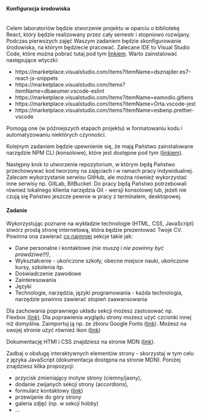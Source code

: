 <p dir="ltr" style="text-align: left;"></p>
<h4>Konfiguracja środowiska</h4><br>Celem laboratoriów będzie stworzenie projektu w oparciu o bibliotekę React, który będzie realizowany przez cały semestr i stopniowo rozwijany. Podczas pierwszych zajęć Waszym zadaniem będzie skonfigurowanie środowiska, na którym będziecie pracować. Zalecane IDE to Visual Studio Code, które można pobrać tutaj pod tym <a href="https://code.visualstudio.com" target="_blank">linkiem</a>. Warto zainstalować następujące wtyczki:<p></p>
<p dir="ltr" style="text-align: left;"></p>
<ul>
    <li>https://marketplace.visualstudio.com/items?itemName=dsznajder.es7-react-js-snippets<br></li>
    <li>https://marketplace.visualstudio.com/items?itemName=dbaeumer.vscode-eslint<br></li>
    <li>https://marketplace.visualstudio.com/items?itemName=eamodio.gitlens<br></li>
    <li>https://marketplace.visualstudio.com/items?itemName=Orta.vscode-jest<br></li>
    <li>https://marketplace.visualstudio.com/items?itemName=esbenp.prettier-vscode<br></li>
</ul>
<p>Pomogą one (w późniejszych etapach projektu) w formatowaniu kodu i automatyzowaniu niektórych czynności.</p>
<p>Kolejnym zadaniem będzie upewnienie się, że mają Państwo zainstalowane narzędzie NPM CLI (konsolowe), które jest dostępne pod tym (<a href="https://docs.npmjs.com/cli/v10/configuring-npm/install" target="_blank">linkiem</a>).&nbsp;</p>
<p>Następny krok to utworzenie repozytorium, w którym będą Państwo przechowywać kod tworzony na zajęciach i w ramach pracy indywidualnej. Zalecam wykorzystanie serwisu GitHub, ale można również wykorzystać inne serwisy np. GitLab, BitBucket. Do pracy będą Państwo potrzebowali również lokalnego klienta narzędzia Git - wersji konsolowej lub, jeżeli nie czują się Państwo jeszcze pewnie w pracy z terminalem, desktopowej.</p>
<p></p>
<h4>Zadanie</h4>
<p>Wykorzystując poznane na wykładzie technologie (HTML, CSS, JavaScript) stwórz prostą stronę internetową, która będzie prezentować Twoje CV. Powinna ona zawierać <span><u>co najmniej</u></span> sekcje takie jak:</p>
<p></p>
<ul>
    <li>Dane personalne i kontaktowe <span><em>(nie muszą i nie powinny być prawdziwe!!!)</em>,</span></li>
    <li><span>Wykształcenie - ukończone szkoły, obecne miejsce nauki, ukończone kursy, szkolenia itp.</span></li>
    <li><span>Doświadczenie zawodowe</span></li>
    <li><span>Zainteresowania</span></li>
    <li><span>Języki</span></li>
    <li><span>Technologie, narzędzia, języki programowania - każda technologia, narzędzie powinno zawierać stopień zaawansowania</span></li>
</ul>
<p>Dla zachowania poprawnego układu sekcji możesz zastosować np. Flexbox&nbsp;<a href="https://css-tricks.com/snippets/css/a-guide-to-flexbox/" target="_blank">(link)</a>. Dla poprawienia wyglądu strony możesz użyć czcionki innej niż domyślna. Zaimportuj ją np. ze zbioru Google Fonts (<a href="https://fonts.google.com/" target="_blank">link</a>). Możesz na swojej stronie użyć również ikon (<a href="https://fonts.google.com/icons" target="_blank">link</a>)<br></p>
<p>Dokumentację HTMl i CSS znajdziesz na stronie MDN (<a href="https://developer.mozilla.org/en-US/">link</a>).</p>
<p>Zadbaj o obsługę interaktywnych elementów strony - skorzystaj w tym celu z języka JavaScript (dokumentacja dostępna na stronie MDN). Poniżej znajdziesz kilka propozycji:</p>
<p></p>
<ul>
    <li>przycisk zmieniający motyw strony (ciemny/jasny),</li>
    <li>dodanie zwijanych sekcji strony (accordions),</li>
    <li>formularz kontaktowy (<a href="https://developer.mozilla.org/en-US/docs/Learn/Forms/Your_first_form" target="_blank">link</a>)</li>
    <li>przewijanie do góry strony</li>
    <li>galeria zdjęć (np. w sekcji hobby)</li>
    <li>...</li>
</ul>
<p></p>
<p></p>